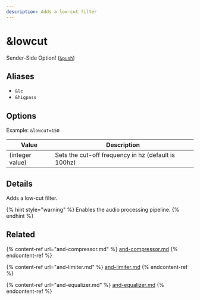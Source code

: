 ```yaml
---
description: Adds a low-cut filter
---
```


# \&lowcut

Sender-Side Option! ([`&push`](push.md))

## Aliases

* `&lc`
* `&higpass`

## Options

Example: `&lowcut=150`

| Value           | Description                                         |
| --------------- | --------------------------------------------------- |
| (integer value) | Sets the cut-off frequency in hz (default is 100hz) |

## Details

Adds a low-cut filter.

{% hint style="warning" %}
Enables the audio processing pipeline.
{% endhint %}

## Related

{% content-ref url="and-compressor.md" %}
[and-compressor.md](and-compressor.md)
{% endcontent-ref %}

{% content-ref url="and-limiter.md" %}
[and-limiter.md](and-limiter.md)
{% endcontent-ref %}

{% content-ref url="and-equalizer.md" %}
[and-equalizer.md](and-equalizer.md)
{% endcontent-ref %}

